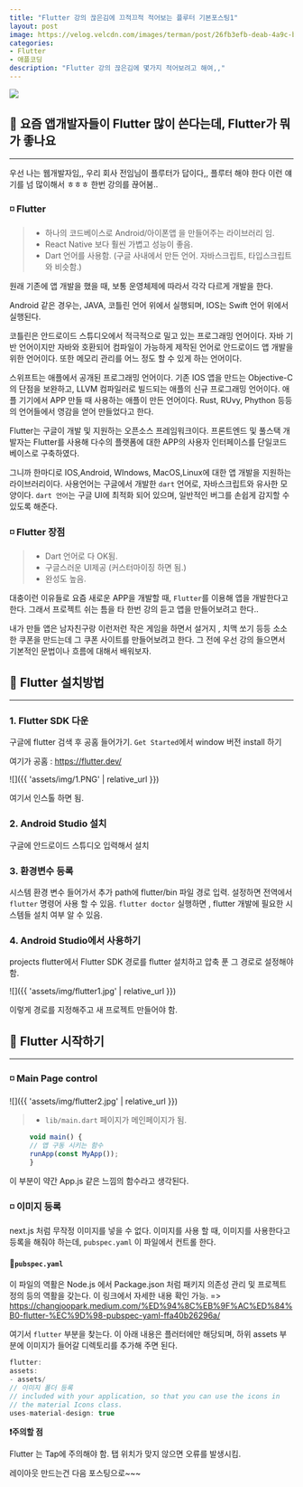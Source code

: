 ```yaml
---
title: "Flutter 강의 끊은김에 끄적끄적 적어보는 플루터 기본포스팅1"
layout: post
image: https://velog.velcdn.com/images/terman/post/26fb3efb-deab-4a9c-b20d-9303bcfde236/image.png
categories:
- Flutter
- 애플코딩
description: "Flutter 강의 끊은김에 몇가지 적어보려고 해여,,"
---
```


![](https://velog.velcdn.com/images/terman/post/26fb3efb-deab-4a9c-b20d-9303bcfde236/image.png)


## 🔹 요즘 앱개발자들이 Flutter 많이 쓴다는데, Flutter가 뭐가 좋나요

<hr />

우선 나는 웹개발자임,, 우리 회사 전임님이 플루터가 답이다,, 플루터 해야 한다 이런 얘기를 넘 많이해서 ㅎㅎㅎ
한번 강의를 끊어봄.. 

### ◽ Flutter

> * 하나의 코드베이스로 Android/아이폰앱 을 만들어주는 라이브러리 임.
> * React Native 보다 훨씬 가볍고 성능이 좋음.
> * Dart 언어를 사용함. (구글 사내에서 만든 언어. 자바스크립트, 타입스크립트와 비슷함.)

원래 기존에 앱 개발을 했을 때, 보통 운영체제에 따라서 각각 다르게 개발을 한다.

Android 같은 경우는, JAVA, 코틀린 언어 위에서 실행되며, IOS는 Swift 언어 위에서 실행된다.

코틀린은 안드로이드 스튜디오에서 적극적으로 밀고 있는 프로그래밍 언어이다. 자바 기반 언어이지만 자바와 
호환되어 컴파일이 가능하게 제작된 언어로 안드로이드 앱 개발을 위한 언어이다.
또한 메모리 관리를 어느 정도 할 수 있게 하는 언어이다. 

스위프트는 애플에서 공개된 프로그래밍 언어이다. 기존 IOS 앱을 만드는 Objective-C의 단점을 보완하고, LLVM 컴파일러로 빌드되는 애플의 신규 프로그래밍 언어이다.
애플 기기에서 APP 만들 때 사용하는 애플이 만든 언어이다. 
Rust, RUvy, Phython 등등 의 언어들에서 영감을 얻어 만들었다고 한다.

Flutter는 구글이 개발 및 지원하는 오픈소스 프레임워크이다. 프론트엔드 및 풀스택 개발자는 Flutter를 사용해
다수의 플랫폼에 대한 APP의 사용자 인터페이스를 단일코드베이스로 구축하였다.

그니까 한마디로 IOS,Android, WIndows, MacOS,Linux에 대한 앱 개발을 지원하는 라이브러리이다.
사용언어는 구글에서 개발한 `dart` 언어로, 자바스크립트와 유사한 모양이다. `dart 언어`는 구글 UI에 최적화 되어 있으며, 
일반적인 버그를 손쉽게 감지할 수 있도록 해준다.

### ◽ Flutter 장점
>* Dart 언어로 다 OK됨.
>* 구글스러운 UI제공 (커스터마이징 하면 됨.)
>* 완성도 높음.

대충이런 이유들로 요즘 새로운 APP을 개발할 때, `Flutter`를 이용해 앱을 개발한다고 한다.
그래서 프로젝트 쉬는 틈을 타 한번 강의 듣고 앱을 만들어보려고 한다..

내가 만들 앱은 남자친구랑 이런저런 작은 게임을 하면서 설거지 , 치맥 쏘기 등등 소소한 쿠폰을 만드는데
그 쿠폰 사이트를 만들어보려고 한다. 그 전에 우선 강의 들으면서 기본적인 문법이나 흐름에 대해서 배워보자.

## 🔶 Flutter 설치방법

<hr />

### 1. Flutter SDK 다운

구글에 flutter 검색 후 공홈 들어가기.
`Get Started`에서 window 버전 install 하기

여기가 공홈 : <https://flutter.dev/>

![]({{ 'assets/img/1.PNG' | relative_url }})

여기서 인스톨 하면 됨.
### 2. Android Studio 설치
구글에 안드로이드 스튜디오 입력해서 설치
### 3. 환경변수 등록
시스템 환경 변수 들어가서 추가 path에  flutter/bin 파일 경로 입력.
설정하면 전역에서 `flutter` 명령어 사용 할 수 있음.
`flutter doctor` 실행하면 , flutter 개발에 필요한 시스템들 설치 여부 알 수 있음.

### 4. Android Studio에서 사용하기
projects flutter에서 Flutter SDK 경로를 flutter 설치하고 압축 푼 그 경로로 설정해야 함.

![]({{ 'assets/img/flutter1.jpg' | relative_url }})

이렇게 경로를 지정해주고 새 프로젝트 만들어야 함.


## 🔷 Flutter 시작하기
<hr />

### ◽ Main Page control

![]({{ 'assets/img/flutter2.jpg' | relative_url }})

>* `lib/main.dart` 페이지가 메인페이지가 됨.

```javascript
     void main() {
     // 앱 구동 시키는 함수
     runApp(const MyApp());
     }
```

이 부분이 약간 App.js 같은 느낌의 함수라고 생각된다. 


### ◽ 이미지 등록

next.js 처럼 무작정 이미지를 넣을 수 없다. 이미지를 사용 할 때, 이미지를 사용한다고 등록을 해줘야 하는데,
`pubspec.yaml` 이 파일에서 컨트롤 한다. 

#### 🔹`pubspec.yaml`

이 파일의 역활은 Node.js 에서 Package.json 처럼 패키지 의존성 관리 및 프로젝트 정의 등의 역활을 갖는다.
이 링크에서 자세한 내용 확인 가능. => <https://changjoopark.medium.com/%ED%94%8C%EB%9F%AC%ED%84%B0-flutter-%EC%9D%98-pubspec-yaml-ffa40b26296a/> 

여기서 `flutter` 부분을 찾는다. 이 아래 내용은 플러터에만 해당되며, 하위 assets  부분에 이미지가 들어갈 디렉토리를 추가해 주면 된다.
```javascript
flutter:
assets:
- assets/
// 이미지 폴더 등록
// included with your application, so that you can use the icons in
// the material Icons class.
uses-material-design: true
```

**❗주의할 점**

Flutter 는 Tap에 주의해야 함. 탭 위치가 맞지 않으면 오류를 발생시킴.

레이아웃 만드는건 다음 포스팅으로~~~

 
